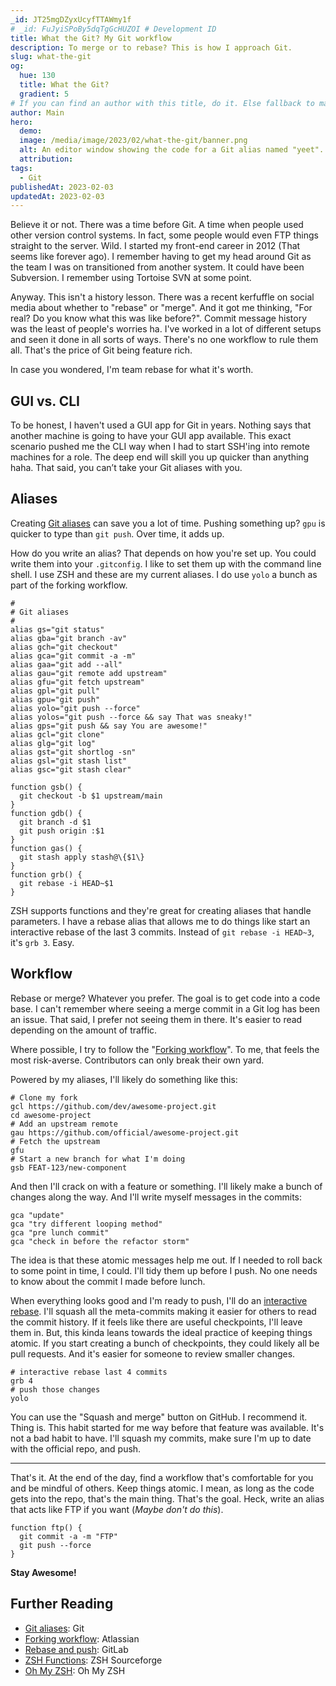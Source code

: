 ```yaml
---
_id: JT25mgDZyxUcyfTTAWmy1f
# _id: FuJyiSPoBy5dqTgGcHUZOI # Development ID
title: What the Git? My Git workflow
description: To merge or to rebase? This is how I approach Git.
slug: what-the-git
og:
  hue: 130
  title: What the Git?
  gradient: 5
# If you can find an author with this title, do it. Else fallback to main. You can change it easily in the CMS.
author: Main
hero:
  demo:
  image: /media/image/2023/02/what-the-git/banner.png
  alt: An editor window showing the code for a Git alias named "yeet".
  attribution:
tags:
  - Git
publishedAt: 2023-02-03
updatedAt: 2023-02-03
---
```

Believe it or not. There was a time before Git. A time when people used other version control systems. In fact, some people would even FTP things straight to the server. Wild. I started my front-end career in 2012 (That seems like forever ago). I remember having to get my head around Git as the team I was on transitioned from another system. It could have been Subversion. I remember using Tortoise SVN at some point.

Anyway. This isn't a history lesson. There was a recent kerfuffle on social media about whether to "rebase" or "merge". And it got me thinking, "For real? Do you know what this was like before?". Commit message history was the least of people's worries ha. I've worked in a lot of different setups and seen it done in all sorts of ways. There's no one workflow to rule them all. That's the price of Git being feature rich.

In case you wondered, I'm team rebase for what it's worth.

## GUI vs. CLI

To be honest, I haven't used a GUI app for Git in years. Nothing says that another machine is going to have your GUI app available. This exact scenario pushed me the CLI way when I had to start SSH'ing into remote machines for a role. The deep end will skill you up quicker than anything haha. That said, you can’t take your Git aliases with you.

## Aliases
Creating [Git aliases](https://git-scm.com/book/en/v2/Git-Basics-Git-Aliases) can save you a lot of time. Pushing something up? `gpu` is quicker to type than `git push`. Over time, it adds up.

How do you write an alias? That depends on how you're set up. You could write them into your `.gitconfig`. I like to set them up with the command line shell. I use ZSH and these are my current aliases. I do use `yolo` a bunch as part of the forking workflow.

``` shell
#
# Git aliases
#
alias gs="git status"
alias gba="git branch -av"
alias gch="git checkout"
alias gca="git commit -a -m"
alias gaa="git add --all"
alias gau="git remote add upstream"
alias gfu="git fetch upstream"
alias gpl="git pull"
alias gpu="git push"
alias yolo="git push --force"
alias yolos="git push --force && say That was sneaky!"
alias gps="git push && say You are awesome!"
alias gcl="git clone"
alias glg="git log"
alias gst="git shortlog -sn"
alias gsl="git stash list"
alias gsc="git stash clear"

function gsb() {
  git checkout -b $1 upstream/main
}
function gdb() {
  git branch -d $1
  git push origin :$1
}
function gas() {
  git stash apply stash@\{$1\}
}
function grb() {
  git rebase -i HEAD~$1
}
```

ZSH supports functions and they're great for creating aliases that handle parameters. I have a rebase alias that allows me to do things like start an interactive rebase of the last 3 commits. Instead of `git rebase -i HEAD~3`, it's `grb 3`. Easy.

## Workflow

Rebase or merge? Whatever you prefer. The goal is to get code into a code base. I can't remember where seeing a merge commit in a Git log has been an issue. That said, I prefer not seeing them in there. It's easier to read depending on the amount of traffic.

Where possible, I try to follow the "[Forking workflow](https://www.atlassian.com/git/tutorials/comparing-workflows/forking-workflow)". To me, that feels the most risk-averse. Contributors can only break their own yard.

Powered by my aliases, I'll likely do something like this:

```shell
# Clone my fork
gcl https://github.com/dev/awesome-project.git
cd awesome-project
# Add an upstream remote
gau https://github.com/official/awesome-project.git
# Fetch the upstream
gfu
# Start a new branch for what I'm doing
gsb FEAT-123/new-component
```
And then I'll crack on with a feature or something. I'll likely make a bunch of changes along the way. And I'll write myself messages in the commits:

```shell
gca "update"
gca "try different looping method"
gca "pre lunch commit"
gca "check in before the refactor storm"
```

The idea is that these atomic messages help me out. If I needed to roll back to some point in time, I could. I'll tidy them up before I push. No one needs to know about the commit I made before lunch.

When everything looks good and I'm ready to push, I'll do an [interactive rebase](https://docs.gitlab.com/ee/topics/git/git_rebase.html). I'll squash all the meta-commits making it easier for others to read the commit history. If it feels like there are useful checkpoints, I'll leave them in. But, this kinda leans towards the ideal practice of keeping things atomic. If you start creating a bunch of checkpoints, they could likely all be pull requests. And it's easier for someone to review smaller changes.

```shell
# interactive rebase last 4 commits
grb 4
# push those changes
yolo
```
You can use the "Squash and merge" button on GitHub. I recommend it. Thing is. This habit started for me way before that feature was available. It's not a bad habit to have. I'll squash my commits, make sure I'm up to date with the official repo, and push.

----------

That's it. At the end of the day, find a workflow that's comfortable for you and be mindful of others. Keep things atomic. I mean, as long as the code gets into the repo, that's the main thing. That's the goal. Heck, write an alias that acts like FTP if you want (_Maybe don't do this_).

```shell
function ftp() {
  git commit -a -m "FTP"
  git push --force
}
```

__Stay Awesome!__

<Signature></Signature>

## Further Reading

- [Git aliases](https://git-scm.com/book/en/v2/Git-Basics-Git-Aliases): Git
- [Forking workflow](https://www.atlassian.com/git/tutorials/comparing-workflows/forking-workflow): Atlassian
- [Rebase and push](https://docs.gitlab.com/ee/topics/git/git_rebase.html): GitLab
- [ZSH Functions](https://zsh.sourceforge.io/Doc/Release/Functions.html): ZSH Sourceforge
- [Oh My ZSH](https://ohmyz.sh/): Oh My ZSH

